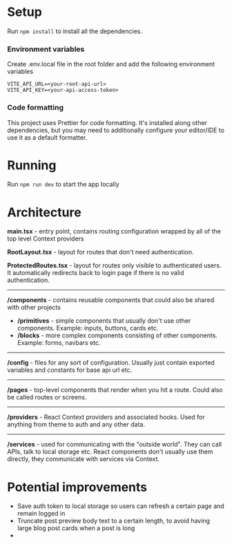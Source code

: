 # Setup


Run `npm install` to install all the dependencies.

### Environment variables

Create .env.local file in the root folder and add the following environment variables
```
VITE_API_URL=<your-root-api-url>
VITE_API_KEY=<your-api-access-token>
```

### Code formatting

This project uses Prettier for code formatting. It's installed along other dependencies, 
but you may need to additionally configure your editor/IDE to use it as a default formatter.

# Running 

Run `npm run dev` to start the app locally

# Architecture

**main.tsx** - entry point, contains routing configuration wrapped by all of the top level Context providers

**RootLayout.tsx** - layout for routes that don't need authentication.

**ProtectedRoutes.tsx** - layout for routes only visible to authenticated users. It automatically 
redirects back to login page if there is no valid authentication.

---
**/components** - contains reusable components that could also be shared with other projects
- **/primitives** - simple components that usually don't use other components. Example: inputs, buttons, cards etc.
- **/blocks** - more complex components consisting of other components. Example: forms, navbars etc. 
---
**/config** - files for any sort of configuration. Usually just contain exported variables and constants for base api url etc.

---
**/pages** - top-level components that render when you hit a route. Could also be called routes or screens.

---
**/providers** - React Context providers and associated hooks. Used for anything from theme to auth and any other data.

---
**/services** - used for communicating with the "outside world". They can call APIs, talk to local storage etc. React 
components don't usually use them directly, they communicate with services via Context.

# Potential improvements
 - Save auth token to local storage so users can refresh a certain page and remain logged in
 - Truncate post preview body text to a certain length, to avoid having large blog post cards when a post is long
 - 
